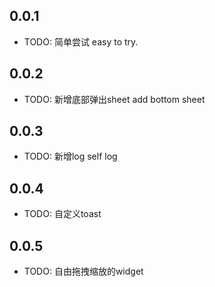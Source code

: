 ## 0.0.1

* TODO: 简单尝试 easy to try.
## 0.0.2

* TODO: 新增底部弹出sheet add bottom sheet
## 0.0.3

* TODO: 新增log self log
## 0.0.4

* TODO: 自定义toast
## 0.0.5

* TODO: 自由拖拽缩放的widget
